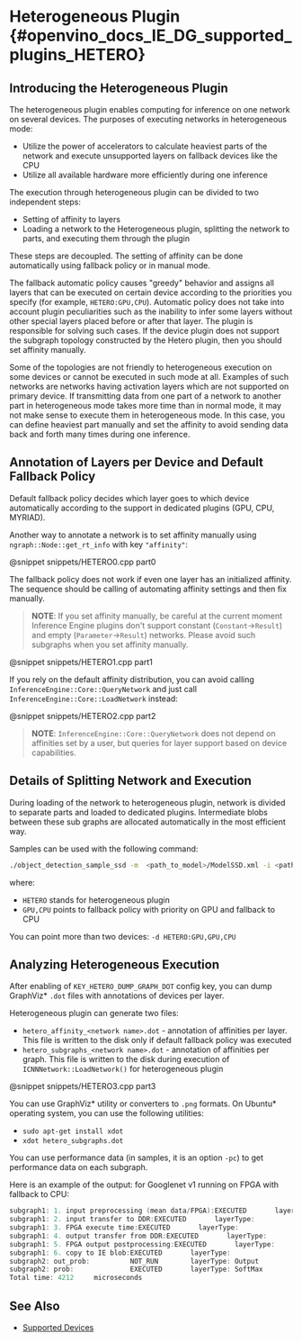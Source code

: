 Heterogeneous Plugin {#openvino_docs_IE_DG_supported_plugins_HETERO}
=======

## Introducing the Heterogeneous Plugin

The heterogeneous plugin enables computing for inference on one network on several devices.
The purposes of executing networks in heterogeneous mode:
* Utilize the power of accelerators to calculate heaviest parts of the network and execute unsupported layers on fallback devices like the CPU 
* Utilize all available hardware more efficiently during one inference

The execution through heterogeneous plugin can be divided to two independent steps:
* Setting of affinity to layers
* Loading a network to the Heterogeneous plugin, splitting the network to parts, and executing them through the plugin

These steps are decoupled. The setting of affinity can be done automatically using fallback policy or in manual mode.

The fallback automatic policy causes "greedy" behavior and assigns all layers that can be executed on certain device according to the priorities you specify (for example, `HETERO:GPU,CPU`).
Automatic policy does not take into account plugin peculiarities such as the inability to infer some layers without other special layers placed before or after that layer. The plugin is responsible for solving such cases. If the device plugin does not support the subgraph topology constructed by the Hetero plugin, then you should set affinity manually.

Some of the topologies are not friendly to heterogeneous execution on some devices or cannot be executed in such mode at all.
Examples of such networks are networks having activation layers which are not supported on primary device.
If transmitting data from one part of a network to another part in heterogeneous mode takes more time than in normal mode, it may not make sense to execute them in heterogeneous mode.
In this case, you can define heaviest part manually and set the affinity to avoid sending data back and forth many times during one inference.

## Annotation of Layers per Device and Default Fallback Policy
Default fallback policy decides which layer goes to which device automatically according to the support in dedicated plugins (GPU, CPU, MYRIAD).

Another way to annotate a network is to set affinity manually using <code>ngraph::Node::get_rt_info</code> with key `"affinity"`:

@snippet snippets/HETERO0.cpp part0

The fallback policy does not work if even one layer has an initialized affinity. The sequence should be calling of automating affinity settings and then fix manually.

> **NOTE**: If you set affinity manually, be careful at the current moment Inference Engine plugins don't support constant (`Constant`->`Result`) and empty (`Parameter`->`Result`) networks. Please avoid such subgraphs when you set affinity manually.

@snippet snippets/HETERO1.cpp part1

If you rely on the default affinity distribution, you can avoid calling <code>InferenceEngine::Core::QueryNetwork</code> and just call <code>InferenceEngine::Core::LoadNetwork</code> instead:

@snippet snippets/HETERO2.cpp part2

> **NOTE**: `InferenceEngine::Core::QueryNetwork` does not depend on affinities set by a user, but queries for layer support based on device capabilities.


## Details of Splitting Network and Execution
During loading of the network to heterogeneous plugin, network is divided to separate parts and loaded to dedicated plugins.
Intermediate blobs between these sub graphs are allocated automatically in the most efficient way.

Samples can be used with the following command:

```sh
./object_detection_sample_ssd -m  <path_to_model>/ModelSSD.xml -i <path_to_pictures>/picture.jpg -d HETERO:GPU,CPU
```
where:
- `HETERO` stands for heterogeneous plugin
- `GPU,CPU` points to fallback policy with priority on GPU and fallback to CPU

You can point more than two devices: `-d HETERO:GPU,GPU,CPU`

## Analyzing Heterogeneous Execution
After enabling of <code>KEY_HETERO_DUMP_GRAPH_DOT</code> config key, you can dump GraphViz* `.dot` files with annotations of devices per layer.

Heterogeneous plugin can generate two files:
* `hetero_affinity_<network name>.dot` - annotation of affinities per layer. This file is written to the disk only if default fallback policy was executed
* `hetero_subgraphs_<network name>.dot` - annotation of affinities per graph. This file is written to the disk during execution of <code>ICNNNetwork::LoadNetwork()</code> for heterogeneous plugin

@snippet snippets/HETERO3.cpp part3

You can use GraphViz* utility or converters to `.png` formats. On Ubuntu* operating system, you can use the following utilities:
* `sudo apt-get install xdot`
* `xdot hetero_subgraphs.dot`


You can use performance data (in samples, it is an option `-pc`) to get performance data on each subgraph.

Here is an example of the output: for Googlenet v1 running on FPGA with fallback to CPU:
```cpp
subgraph1: 1. input preprocessing (mean data/FPGA):EXECUTED       layerType:                    realTime: 129        cpu: 129            execType:
subgraph1: 2. input transfer to DDR:EXECUTED       layerType:                    realTime: 201        cpu: 0              execType:
subgraph1: 3. FPGA execute time:EXECUTED       layerType:                    realTime: 3808       cpu: 0              execType:
subgraph1: 4. output transfer from DDR:EXECUTED       layerType:                    realTime: 55         cpu: 0              execType:
subgraph1: 5. FPGA output postprocessing:EXECUTED       layerType:                    realTime: 7          cpu: 7              execType:
subgraph1: 6. copy to IE blob:EXECUTED       layerType:                    realTime: 2          cpu: 2              execType:
subgraph2: out_prob:          NOT_RUN        layerType: Output             realTime: 0          cpu: 0              execType: unknown
subgraph2: prob:              EXECUTED       layerType: SoftMax            realTime: 10         cpu: 10             execType: ref
Total time: 4212     microseconds
```
## See Also
* [Supported Devices](Supported_Devices.md)
